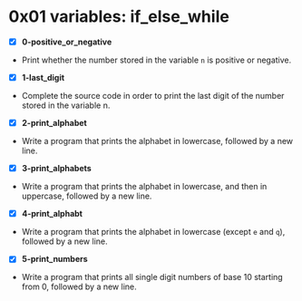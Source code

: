# 0x01 variables: if_else_while

-[x] **0-positive_or_negative**
- Print whether the number stored in the variable `n` is positive or negative.

-[x] **1-last_digit**
- Complete the source code in order to print the last digit of the number stored in the variable n.

-[x] **2-print_alphabet**
- Write a program that prints the alphabet in lowercase, followed by a new line.

-[x] **3-print_alphabets**
- Write a program that prints the alphabet in lowercase, and then in uppercase, followed by a new line.

-[x] **4-print_alphabt**
- Write a program that prints the alphabet in lowercase (except `e` and `q`), followed by a new line.

-[x] **5-print_numbers**
- Write a program that prints all single digit numbers of base 10 starting from 0, followed by a new line.
 